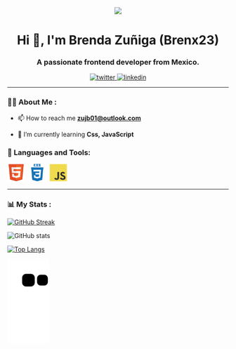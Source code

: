 <div id="header" align="center">
    <img src="https://media.giphy.com/media/yoEcVXb9DUDHoAL6E2/giphy.gif" width="400" />
    <h1 align="center">Hi 👋, I'm Brenda Zuñiga (Brenx23)</h1>
    <h3 align="center">A passionate frontend developer from Mexico.</h3>
</div>


<div id="badges" align="center">
  <a href="https://twitter.com/Brenx1011">
    <img src="https://img.shields.io/twitter/url?logo=twitter&style=plastic&url=https%3A%2F%2Ftwitter.com%2FBrenx1011" alt="twitter">
  </a>
  
  <a href="https://www.linkedin.com/in/brenda-z%C3%BA%C3%B1iga-jim%C3%A9nez-575717248/">
    <img src="https://img.shields.io/twitter/url?label=LinkedIn&logo=linkedin&style=plastic&url=https%3A%2F%2Fwww.linkedin.com%2Fin%2Fbrenda-z%25C3%25BA%25C3%25B1iga-jim%25C3%25A9nez-575717248%2F" alt="linkedin">
  </a> 
</div>

---

### 👨‍💻 About Me :

- 📫 How to reach me **zujb01@outlook.com**

- 🌱 I’m currently learning **Css, JavaScript**



<div align="left">
    <h3>🔨 Languages and Tools:</h3>
    <div>
        <img src="https://github.com/devicons/devicon/blob/master/icons/html5/html5-original.svg" title="HTML5" alt="HTML" width="40" height="40"/>&nbsp;
        <img src="https://github.com/devicons/devicon/blob/master/icons/css3/css3-plain-wordmark.svg"  title="CSS3" alt="CSS" width="40" height="40"/>&nbsp;
        <img src="https://github.com/devicons/devicon/blob/master/icons/javascript/javascript-original.svg" title="JavaScript" alt="JavaScript" width="40" height="40"/>&nbsp;
    </div>
</div>

---

### 📊 My Stats :

[![GitHub Streak](http://github-readme-streak-stats.herokuapp.com?user=Brenx23&theme=radical)](https://git.io/streak-stats)

![GitHub stats](https://github-readme-stats.vercel.app/api?username=Brenx23&show_icons=true&theme=radical)

[![Top Langs](https://github-readme-stats.vercel.app/api/top-langs/?username=Brenx23&layout=compact&theme=radical&show_icons=true)](https://github.com/anuraghazra/github-readme-stats)

![Snake animation](https://github.com/mctechnology17/mctechnology17/blob/output/github-contribution-grid-snake.svg)
